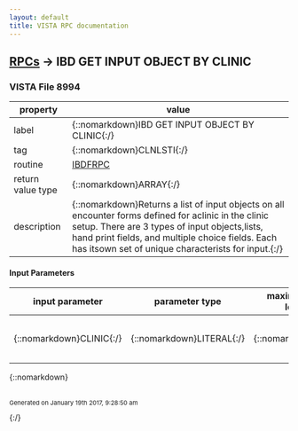 ```yaml
---
layout: default
title: VISTA RPC documentation
---
```




## [RPCs](TableOfContent.md) &#8594; IBD GET INPUT OBJECT BY CLINIC 



### VISTA File 8994 


 property | value 
--- | --- 
 label | {::nomarkdown}IBD GET INPUT OBJECT BY CLINIC{:/}
 tag | {::nomarkdown}CLNLSTI{:/}
 routine | [IBDFRPC](http://code.osehra.org/dox/Routine_IBDFRPC_source.html)
 return value type | {::nomarkdown}ARRAY{:/}
 description | {::nomarkdown}Returns a list of input objects on all encounter forms defined for aclinic in the clinic setup.  There are 3 types of input objects,lists, hand print fields, and multiple choice fields.  Each has itsown set of unique characterists for input.{:/}

#### Input Parameters

| input parameter | parameter type | maximum data length | required | description | 
| --- | --- | --- | --- | --- | 
| {::nomarkdown}CLINIC{:/} | {::nomarkdown}LITERAL{:/} | {::nomarkdown}30{:/} | {::nomarkdown}true{:/} | {::nomarkdown}This is the pointer to file 44 or a unique clinic name.{:/} | 

{::nomarkdown} <br/><br/><p style="font-size: 11px">Generated on January 19th 2017, 9:28:50 am</p>{:/}